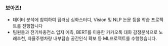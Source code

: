 ### 보아즈!
- 데이터 분석에 참여하여 딥러닝 심화스터디, Vision 및 NLP 논문 등을 학습 프로젝트를 진행합니다
- 팀원들과 전기차충전소 입지 예측, BERT를 이용한 카카오톡 대화 감정분석으로 노래추천, 자율주행차량 내부탑승 공간인식 확보 등 ML프로젝트를 수행했습니다.
